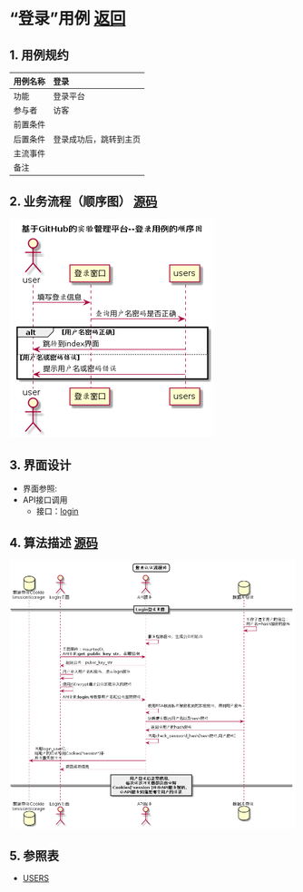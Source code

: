 # “登录”用例 [返回](../README.md)

## 1. 用例规约

|用例名称|登录|
|-------|:-------------|
|功能|登录平台|
|参与者|访客|
|前置条件| |
|后置条件|登录成功后，跳转到主页|
|主流事件| |
|备注| |

## 2. 业务流程（顺序图） [源码](../src/login.puml)
![login](../img/login.png) 

## 3. 界面设计
- 界面参照: 
- API接口调用
    - 接口：[login](../api/login.md)
    
## 4. 算法描述 [源码](../src/loginProcess.puml)
![loginProcess](../img/loginProcess.png)
    
## 5. 参照表

- [USERS](../数据库设计.md/#USERS)